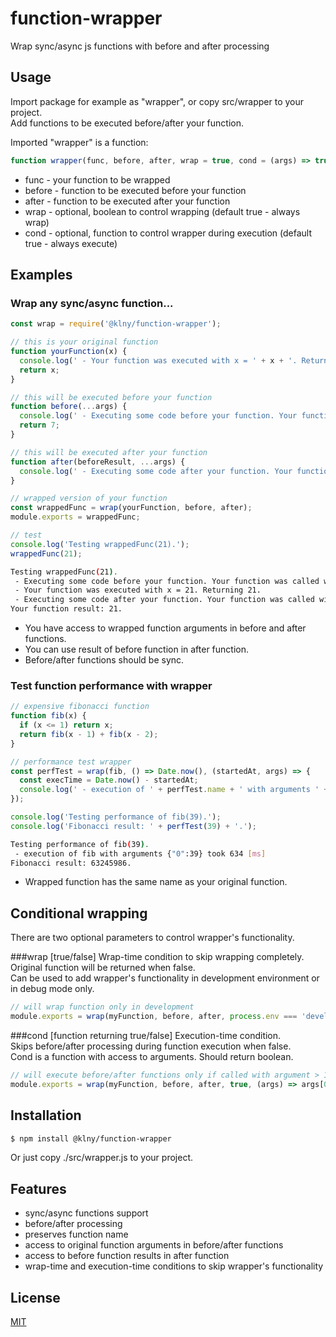 # function-wrapper
Wrap sync/async js functions with before and after processing

## Usage
Import package for example as "wrapper", or copy src/wrapper to your project.  
Add functions to be executed before/after your function.  

Imported "wrapper" is a function:
```js
function wrapper(func, before, after, wrap = true, cond = (args) => true);
```
 * func - your function to be wrapped 
 * before - function to be executed before your function
 * after - function to be executed after your function
 * wrap - optional, boolean to control wrapping (default true - always wrap)
 * cond - optional, function to control wrapper during execution (default true - always execute)

## Examples
### Wrap any sync/async function...
```js
const wrap = require('@klny/function-wrapper');

// this is your original function
function yourFunction(x) {
  console.log(' - Your function was executed with x = ' + x + '. Returning ' + x + '.');
  return x;
}

// this will be executed before your function
function before(...args) {
  console.log(' - Executing some code before your function. Your function was called with arguments: ' + JSON.stringify(args) + '. Returning 7.');
  return 7;
}

// this will be executed after your function
function after(beforeResult, ...args) {
  console.log(' - Executing some code after your function. Your function was called with arguments: ' + JSON.stringify(args) + '. Before function returned ' + beforeResult + '.');
}

// wrapped version of your function
const wrappedFunc = wrap(yourFunction, before, after);
module.exports = wrappedFunc;

// test
console.log('Testing wrappedFunc(21).');
wrappedFunc(21);
```
```sh
Testing wrappedFunc(21).
 - Executing some code before your function. Your function was called with arguments: {"0":21}. Returning 7.
 - Your function was executed with x = 21. Returning 21.
 - Executing some code after your function. Your function was called with arguments: {"0":21}. Before function returned 7.
Your function result: 21.
```

 * You have access to wrapped function arguments in before and after functions. 
 * You can use result of before function in after function.
 * Before/after functions should be sync.

### Test function performance with wrapper
```js
// expensive fibonacci function
function fib(x) {
  if (x <= 1) return x;
  return fib(x - 1) + fib(x - 2);
}

// performance test wrapper
const perfTest = wrap(fib, () => Date.now(), (startedAt, args) => {
  const execTime = Date.now() - startedAt;
  console.log(' - execution of ' + perfTest.name + ' with arguments ' + JSON.stringify(args) + ' took ' + execTime + ' [ms]');
});

console.log('Testing performance of fib(39).');
console.log('Fibonacci result: ' + perfTest(39) + '.');
```
```sh
Testing performance of fib(39).
 - execution of fib with arguments {"0":39} took 634 [ms]
Fibonacci result: 63245986.
```

 * Wrapped function has the same name as your original function. 

## Conditional wrapping
There are two optional parameters to control wrapper's functionality.  
  
###wrap [true/false]
Wrap-time condition to skip wrapping completely. Original function will be returned when false.  
Can be used to add wrapper's functionality in development environment or in debug mode only.
```js
// will wrap function only in development
module.exports = wrap(myFunction, before, after, process.env === 'development');
```

###cond [function returning true/false]
Execution-time condition.  
Skips before/after processing during function execution when false.  
Cond is a function with access to arguments. Should return boolean.
 
```js
// will execute before/after functions only if called with argument > 10
module.exports = wrap(myFunction, before, after, true, (args) => args[0] > 10);
 ```

## Installation
```bash
$ npm install @klny/function-wrapper
```
Or just copy ./src/wrapper.js to your project.

## Features

  * sync/async functions support
  * before/after processing
  * preserves function name
  * access to original function arguments in before/after functions
  * access to before function results in after function
  * wrap-time and execution-time conditions to skip wrapper's functionality

## License

  [MIT](LICENSE)